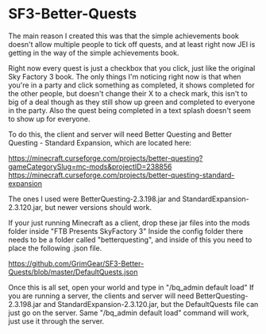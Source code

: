 # SF3-Better-Quests

The main reason I created this was that the simple achievements book doesn't allow multiple people to tick off quests, and at least right now JEI is getting in the way of the simple achievements book.

Right now every quest is just a checkbox that you click, just like the original Sky Factory 3 book. The only things I'm noticing right now is that when you're in a party and click something as completed, it shows completed for the other people, but doesn't change their X to a check mark, this isn't to big of a deal though as they still show up green and completed to everyone in the party. Also the quest being completed in a text splash doesn't seem to show up for everyone.

To do this, the client and server will need Better Questing and Better Questing - Standard Expansion, which are located here:

https://minecraft.curseforge.com/projects/better-questing?gameCategorySlug=mc-mods&projectID=238856 https://minecraft.curseforge.com/projects/better-questing-standard-expansion

The ones I used were BetterQuesting-2.3.198.jar and StandardExpansion-2.3.120.jar, but newer versions should work.

If your just running Minecraft as a client, drop these jar files into the mods folder inside "FTB Presents SkyFactory 3" Inside the config folder there needs to be a folder called "betterquesting", and inside of this you need to place the following .json file.

https://github.com/GrimGear/SF3-Better-Quests/blob/master/DefaultQuests.json

Once this is all set, open your world and type in "/bq_admin default load"
If you are running a server, the clients and server will need BetterQuesting-2.3.198.jar and StandardExpansion-2.3.120.jar, but the DefaultQuests file can just go on the server. Same "/bq_admin default load" command will work, just use it through the server.
